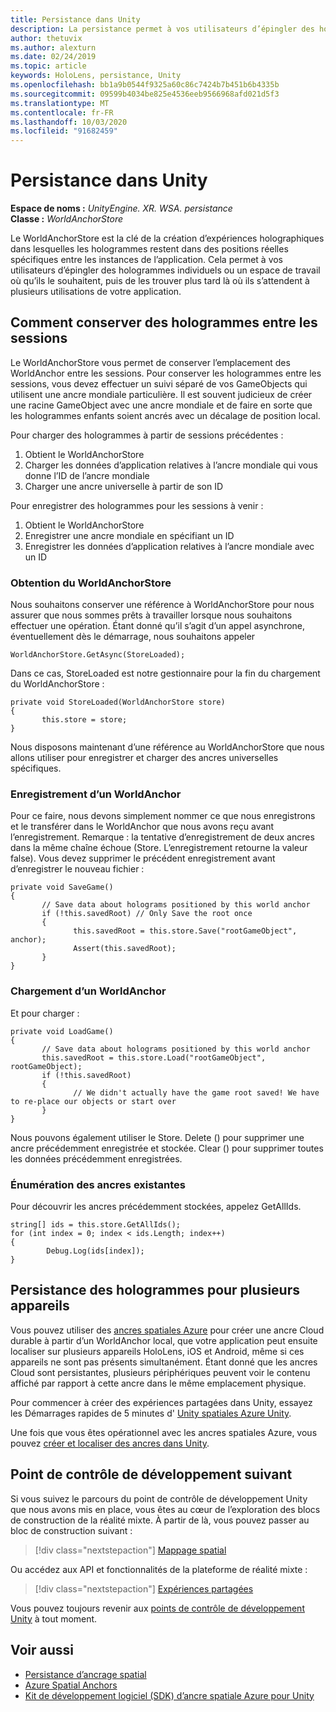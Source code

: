 ```yaml
---
title: Persistance dans Unity
description: La persistance permet à vos utilisateurs d’épingler des hologrammes individuels ou un espace de travail où qu’ils le souhaitent, puis de les trouver plus tard là où ils s’attendent à plusieurs utilisations de votre application.
author: thetuvix
ms.author: alexturn
ms.date: 02/24/2019
ms.topic: article
keywords: HoloLens, persistance, Unity
ms.openlocfilehash: bb1a9b0544f9325a60c86c7424b7b451b6b4335b
ms.sourcegitcommit: 09599b4034be825e4536eeb9566968afd021d5f3
ms.translationtype: MT
ms.contentlocale: fr-FR
ms.lasthandoff: 10/03/2020
ms.locfileid: "91682459"
---
```

# <a name="persistence-in-unity"></a>Persistance dans Unity

**Espace de noms :** *UnityEngine. XR. WSA. persistance*<br>
**Classe :** *WorldAnchorStore*

Le WorldAnchorStore est la clé de la création d’expériences holographiques dans lesquelles les hologrammes restent dans des positions réelles spécifiques entre les instances de l’application. Cela permet à vos utilisateurs d’épingler des hologrammes individuels ou un espace de travail où qu’ils le souhaitent, puis de les trouver plus tard là où ils s’attendent à plusieurs utilisations de votre application.

## <a name="how-to-persist-holograms-across-sessions"></a>Comment conserver des hologrammes entre les sessions

Le WorldAnchorStore vous permet de conserver l’emplacement des WorldAnchor entre les sessions. Pour conserver les hologrammes entre les sessions, vous devez effectuer un suivi séparé de vos GameObjects qui utilisent une ancre mondiale particulière. Il est souvent judicieux de créer une racine GameObject avec une ancre mondiale et de faire en sorte que les hologrammes enfants soient ancrés avec un décalage de position local.

Pour charger des hologrammes à partir de sessions précédentes :
1. Obtient le WorldAnchorStore
2. Charger les données d’application relatives à l’ancre mondiale qui vous donne l’ID de l’ancre mondiale
3. Charger une ancre universelle à partir de son ID

Pour enregistrer des hologrammes pour les sessions à venir :
1. Obtient le WorldAnchorStore
2. Enregistrer une ancre mondiale en spécifiant un ID
3. Enregistrer les données d’application relatives à l’ancre mondiale avec un ID

### <a name="getting-the-worldanchorstore"></a>Obtention du WorldAnchorStore

Nous souhaitons conserver une référence à WorldAnchorStore pour nous assurer que nous sommes prêts à travailler lorsque nous souhaitons effectuer une opération. Étant donné qu’il s’agit d’un appel asynchrone, éventuellement dès le démarrage, nous souhaitons appeler

```
WorldAnchorStore.GetAsync(StoreLoaded);
```

Dans ce cas, StoreLoaded est notre gestionnaire pour la fin du chargement du WorldAnchorStore :

```
private void StoreLoaded(WorldAnchorStore store)
{
       this.store = store;
}
```

Nous disposons maintenant d’une référence au WorldAnchorStore que nous allons utiliser pour enregistrer et charger des ancres universelles spécifiques.

### <a name="saving-a-worldanchor"></a>Enregistrement d’un WorldAnchor

Pour ce faire, nous devons simplement nommer ce que nous enregistrons et le transférer dans le WorldAnchor que nous avons reçu avant l’enregistrement. Remarque : la tentative d’enregistrement de deux ancres dans la même chaîne échoue (Store. L’enregistrement retourne la valeur false). Vous devez supprimer le précédent enregistrement avant d’enregistrer le nouveau fichier :

```
private void SaveGame()
{
       // Save data about holograms positioned by this world anchor
       if (!this.savedRoot) // Only Save the root once
       {
              this.savedRoot = this.store.Save("rootGameObject", anchor);
              Assert(this.savedRoot);
       }
}
```

### <a name="loading-a-worldanchor"></a>Chargement d’un WorldAnchor

Et pour charger :

```
private void LoadGame()
{
       // Save data about holograms positioned by this world anchor
       this.savedRoot = this.store.Load("rootGameObject", rootGameObject);
       if (!this.savedRoot)
       {
              // We didn't actually have the game root saved! We have to re-place our objects or start over
       }
}
```

Nous pouvons également utiliser le Store. Delete () pour supprimer une ancre précédemment enregistrée et stockée. Clear () pour supprimer toutes les données précédemment enregistrées.

### <a name="enumerating-existing-anchors"></a>Énumération des ancres existantes

Pour découvrir les ancres précédemment stockées, appelez GetAllIds.

```
string[] ids = this.store.GetAllIds();
for (int index = 0; index < ids.Length; index++)
{
        Debug.Log(ids[index]);
}
```

## <a name="persisting-holograms-for-multiple-devices"></a>Persistance des hologrammes pour plusieurs appareils

Vous pouvez utiliser des <a href="https://docs.microsoft.com/azure/spatial-anchors/overview" target="_blank">ancres spatiales Azure</a> pour créer une ancre Cloud durable à partir d’un WorldAnchor local, que votre application peut ensuite localiser sur plusieurs appareils HoloLens, iOS et Android, même si ces appareils ne sont pas présents simultanément.  Étant donné que les ancres Cloud sont persistantes, plusieurs périphériques peuvent voir le contenu affiché par rapport à cette ancre dans le même emplacement physique.

Pour commencer à créer des expériences partagées dans Unity, essayez les Démarrages rapides de 5 minutes d' <a href="https://docs.microsoft.com/azure/spatial-anchors/unity-overview" target="_blank">Unity spatiales Azure Unity</a>.

Une fois que vous êtes opérationnel avec les ancres spatiales Azure, vous pouvez <a href="https://docs.microsoft.com/azure/spatial-anchors/concepts/create-locate-anchors-unity" target="_blank">créer et localiser des ancres dans Unity</a>.

## <a name="next-development-checkpoint"></a>Point de contrôle de développement suivant

Si vous suivez le parcours du point de contrôle de développement Unity que nous avons mis en place, vous êtes au cœur de l’exploration des blocs de construction de la réalité mixte. À partir de là, vous pouvez passer au bloc de construction suivant :

> [!div class="nextstepaction"]
> [Mappage spatial](spatial-mapping-in-unity.md)

Ou accédez aux API et fonctionnalités de la plateforme de réalité mixte :

> [!div class="nextstepaction"]
> [Expériences partagées](shared-experiences-in-unity.md)

Vous pouvez toujours revenir aux [points de contrôle de développement Unity](unity-development-overview.md#2-core-building-blocks) à tout moment.

## <a name="see-also"></a>Voir aussi
* [Persistance d’ancrage spatial](../../design/coordinate-systems.md#spatial-anchor-persistence)
* <a href="https://docs.microsoft.com/azure/spatial-anchors" target="_blank">Azure Spatial Anchors</a>
* <a href="https://docs.microsoft.com/dotnet/api/Microsoft.Azure.SpatialAnchors" target="_blank">Kit de développement logiciel (SDK) d’ancre spatiale Azure pour Unity</a>
